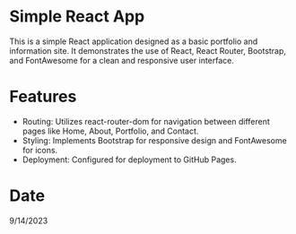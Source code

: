 # Simple React App
This is a simple React application designed as a basic portfolio and information site. It demonstrates the use of React, React Router, Bootstrap, and FontAwesome for a clean and responsive user interface.

# Features
- Routing: Utilizes react-router-dom for navigation between different pages like Home, About, Portfolio, and Contact.
- Styling: Implements Bootstrap for responsive design and FontAwesome for icons.
- Deployment: Configured for deployment to GitHub Pages.

# Date 
9/14/2023
